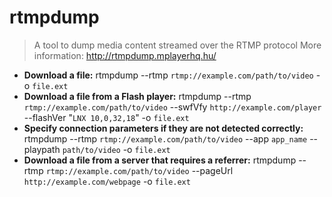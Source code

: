 # rtmpdump
> A tool to dump media content streamed over the RTMP protocol
> More information: <http://rtmpdump.mplayerhq.hu/>
- **Download a file:**
rtmpdump --rtmp `rtmp://example.com/path/to/video` -o `file.ext`
- **Download a file from a Flash player:**
rtmpdump --rtmp `rtmp://example.com/path/to/video` --swfVfy `http://example.com/player` --flashVer "`LNX 10,0,32,18`" -o `file.ext`
- **Specify connection parameters if they are not detected correctly:**
rtmpdump --rtmp `rtmp://example.com/path/to/video` --app `app_name` --playpath `path/to/video` -o `file.ext`
- **Download a file from a server that requires a referrer:**
rtmpdump --rtmp `rtmp://example.com/path/to/video` --pageUrl `http://example.com/webpage` -o `file.ext`
